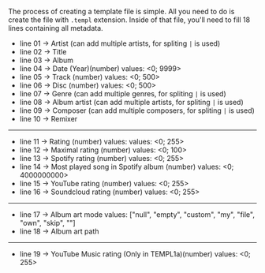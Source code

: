 The process of creating a template file is simple. All you need to do is create the file with `.templ` extension.
Inside of that file, you'll need to fill 18 lines containing all metadata.

* line 01 → Artist (can add multiple artists, for spliting `|` is used)
* line 02 → Title
* line 03 → Album
* line 04 → Date (Year)(number) values: <0; 9999>
* line 05 → Track (number) values: <0; 500>
* line 06 → Disc (number) values: <0; 500>
* line 07 → Genre (can add multiple genres, for spliting `|` is used)
* line 08 → Album artist (can add multiple artists, for spliting `|` is used)
* line 09 → Composer (can add multiple composers, for spliting `|` is used)
* line 10 → Remixer

---

* line 11 → Rating (number) values: values: <0; 255>
* line 12 → Maximal rating (number) values: <0; 100>
* line 13 → Spotify rating (number) values: <0; 255>
* line 14 → Most played song in Spotify album (number) values: <0; 4000000000>
* line 15 → YouTube rating (number) values: <0; 255>
* line 16 → Soundcloud rating (number) values: <0; 255>

---

* line 17 → Album art mode values: ["null", "empty", "custom", "my", "file", "own", "skip", ""]
* line 18 → Album art path

---

* line 19 → YouTube Music rating (Only in TEMPL1a)(number) values: <0; 255>